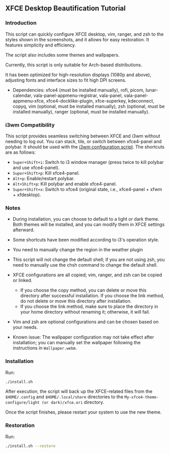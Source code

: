 ## XFCE Desktop Beautification Tutorial

### Introduction

This script can quickly configure XFCE desktop, vim, ranger, and zsh to the styles shown in the screenshots, and it allows for easy restoration. It features simplicity and efficiency.

The script also includes some themes and wallpapers.

Currently, this script is only suitable for Arch-based distributions.

It has been optimized for high-resolution displays (1080p and above), adjusting fonts and interface sizes to fit high DPI screens.

- Dependencies: xfce4 (must be installed manually), rofi, picom, lunar-calendar, vala-panel-appmenu-registrar, vala-panel, vala-panel-appmenu-xfce, xfce4-docklike-plugin, xfce-superkey, kdeconnect, copyq, vim (optional, must be installed manually), zsh (optional, must be installed manually), ranger (optional, must be installed manually).

### i3wm Compatibility

This script provides seamless switching between XFCE and i3wm without needing to log out. You can stack, tile, or switch between xfce4-panel and polybar. It should be used with the [i3wm configuration script](https://github.com/wiwyil2tr/My_i3wm_theme_configure). The shortcuts are as follows:

- `Super+Shift+i`: Switch to i3 window manager (press twice to kill polybar and use xfce4-panel).
- `Super+Shift+p`: Kill xfce4-panel.
- `Alt+p`: Enable/restart polybar.
- `Alt+Shift+p`: Kill polybar and enable xfce4-panel.
- `Super+Shift+x`: Switch to xfce4 (original state, i.e., xfce4-panel + xfwm + xfdesktop).

### Notes

- During installation, you can choose to default to a light or dark theme. Both themes will be installed, and you can modify them in XFCE settings afterward.
- Some shortcuts have been modified according to i3's operation style.
- You need to manually change the region in the weather plugin
- This script will not change the default shell; if you are not using zsh, you need to manually use the chsh command to change the default shell.
- XFCE configurations are all copied; vim, ranger, and zsh can be copied or linked.

  - If you choose the copy method, you can delete or move this directory after successful installation. If you choose the link method, do not delete or move this directory after installation.
  - If you choose the link method, make sure to place the directory in your home directory without renaming it; otherwise, it will fail.
- Vim and zsh are optional configurations and can be chosen based on your needs.
- Known issue: The wallpaper configuration may not take effect after installation; you can manually set the wallpaper following the instructions in `Wallpaper.webm`.

### Installation

Run:

```bash
./install.sh
```

After execution, the script will back up the XFCE-related files from the `$HOME/.config` and `$HOME/.local/share` directories to the `My-xfce4-theme-configure/light (or dark)/xfce.ori` directory.

Once the script finishes, please restart your system to use the new theme.

### Restoration

Run:

```bash
./install.sh --restore
```
